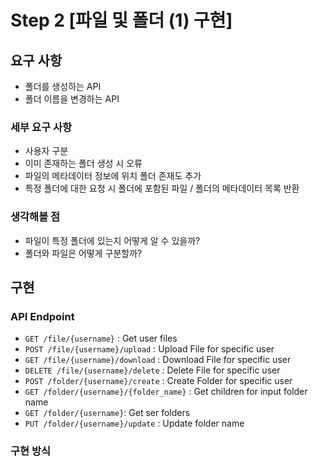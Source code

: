 # Step 2 [파일 및 폴더 (1) 구현]

## 요구 사항 
- 폴더를 생성하는 API
- 폴더 이름을 변경하는 API

### 세부 요구 사항
- 사용자 구분 
- 이미 존재하는 폴더 생성 시 오류 
- 파일의 메타데이터 정보에 위치 폴더 존재도 추가 
- 특정 폴더에 대한 요청 시 폴더에 포함된 파일 / 폴더의 메타데이터 목록 반환 

### 생각해볼 점 
- 파일이 특정 폴더에 있는지 어떻게 알 수 있을까?
- 폴더와 파일은 어떻게 구분할까?


## 구현 

### API Endpoint
- `GET /file/{username}` : Get user files
- `POST /file/{username}/upload` : Upload File for specific user
- `GET /file/{username}/download` : Download File for specific user
- `DELETE /file/{username}/delete` : Delete File for specific user
- `POST /folder/{username}/create` : Create Folder for specific user
- `GET /folder/{username}/{folder_name}` : Get children for input folder name 
- `GET /folder/{username}`: Get ser folders
- `PUT /folder/{username}/update` : Update folder name

### 구현 방식
